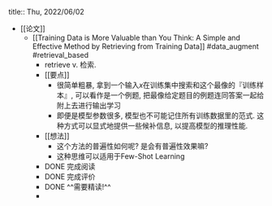 title:: Thu, 2022/06/02

- [[论文]]
	- [[Training Data is More Valuable than You Think: A Simple and Effective Method by Retrieving from Training Data]] #data_augment #retrieval_based
		- retrieve v. 检索.
		- [[要点]]
			- 很简单粗暴, 拿到一个输入$x$在训练集中搜索和这个最像的『训练样本』, 可以看作是一个例题, 把最像给定题目的例题连同答案一起给附上去进行输出学习
			- 即便是模型参数很多,  模型也不可能记住所有训练数据里的范式. 这种方式可以显式地提供一些候补信息, 以提高模型的推理性能.
		- [[想法]]
			- 这个方法的普遍性如何呢? 是会有普遍性效果嘛?
			- 这种思维可以适用于Few-Shot Learning
		- DONE 完成阅读
		- DONE 完成评价
		- DONE ^^需要精读!^^
		-